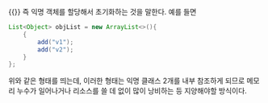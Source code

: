 {{}}
즉 익명 객체를 할당해서 초기화하는 것을 말한다.
예를 들면
```java
List<Object> objList = new ArrayList<>(){
	{
		add("v1");
		add("v2");
	}
};
```
위와 같은 형태를 띄는데, 이러한 형태는 익명 클래스 2개를 내부 참조하게 되므로 메모리 누수가 일어나거나 리소스를 쓸 데 없이 많이 낭비하는 등 지양해야할 방식이다.